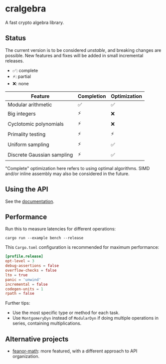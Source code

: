 # cralgebra
A fast crypto algebra library.

## Status
The current version is to be considered _unstable_, and breaking changes are possible.
New features and fixes will be added in small incremental releases.

- ✅: complete
- ⚡: partial
- ❌: none

| Feature | Completion | Optimization |
|---------|------------|--------------|
| Modular arithmetic | ✅ | ✅ |
| Big integers | ⚡ | ❌ |
| Cyclotomic polynomials | ⚡ | ❌ |
| Primality testing | ⚡ | ⚡ |
| Uniform sampling | ⚡ | ✅ |
| Discrete Gaussian sampling | ⚡ | ✅ |

"Complete" optimization here refers to using optimal algorithms.
SIMD and/or inline assembly may also be considered in the future.

## Using the API
See the [documentation](https://docs.rs/cralgebra/latest).

## Performance
Run this to measure latencies for different operations:

```shell
cargo run --example bench --release
```

This `Cargo.toml` configuration is recommended for maximum performance:

```toml
[profile.release]
opt-level = 3
debug-assertions = false
overflow-checks = false
lto = true
panic = 'unwind'
incremental = false
codegen-units = 1
rpath = false
```

Further tips:

- Use the most specific type or method for each task.
- Use `MontgomeryDyn` instead of `ModularDyn` if doing multiple operations in series, containing multiplications.

## Alternative projects
- [feanor-math](https://github.com/FeanorTheElf/feanor-math): more featured, with a different approach to API organization.
